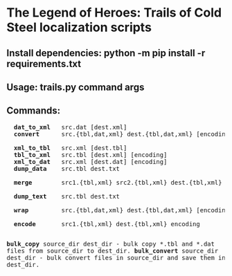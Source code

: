 <h1>The Legend of Heroes: Trails of Cold Steel localization scripts</h1>

<h2><b>Install dependencies: python -m pip install -r requirements.txt</b></h2>

<h2><b>Usage: trails.py command args</b></h2>

<h2><b>Commands: </b></h2>
<pre>
  <b>dat_to_xml</b>   src.dat [dest.xml]                                      - convert *.dat file to *.xml.
  <b>convert</b>      src.{tbl,dat,xml} dest.{tbl,dat,xml} [encoding]         - convert *.{tbl,dat,xml} file
                                                                             to dest.{tbl,dat,xml}.
  <b>xml_to_tbl</b>   src.xml [dest.tbl]                                      - convert *.xml file to *.tbl.
  <b>tbl_to_xml</b>   src.tbl [dest.xml] [encoding]                           - convert *.tbl file to *.xml.
  <b>xml_to_dat</b>   src.xml [dest.dat] [encoding]                           - convert *.xml file to *.dat.
  <b>dump_data</b>    src.tbl dest.txt                                        - extract data entries from src.tbl
                                                                                          and write to dest.txt.
  <b>merge</b>        src1.{tbl,xml} src2.{tbl,xml} dest.{tbl,xml} [encoding] - use a text entries of src1 and a data
                                                               entries of src2 and write result to destination file.
  <b>dump_text</b>    src.tbl dest.txt                                        - extract text entries from src.tbl and 
                                                                                                write to dest.txt.
  <b>wrap</b>         src.{tbl,dat,xml} dest.{tbl,dat,xml} [encoding]         - wrap text entries in a source file
                                                                                  so that they fit on the display.
  <b>encode</b>       src1.{tbl,xml} dest.{tbl,xml} encoding                  - change encoding of a source file.

  <b>bulk_copy</b>    source_dir dest_dir                                     - bulk copy *.tbl and *.dat files from
                                                                                               source_dir to dest_dir.
  <b>bulk_convert</b> source_dir dest_dir                                     - bulk convert files in source_dir and
                                                                                                save them in dest_dir.

</pre>
